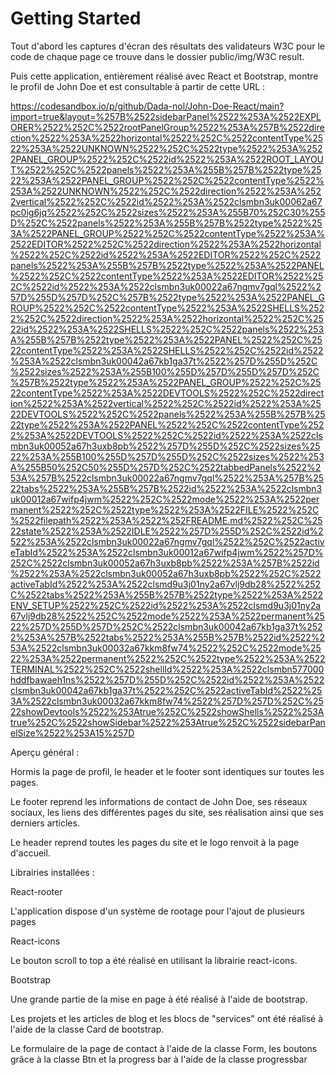 # Getting Started

Tout d'abord les captures d'écran des résultats des validateurs W3C pour le code de chaque page ce trouve dans le dossier public/img/W3C result.

Puis cette application, entièrement réalisé avec React et Bootstrap, montre le profil de John Doe et est consultable à partir de cette URL :

https://codesandbox.io/p/github/Dada-nol/John-Doe-React/main?import=true&layout=%257B%2522sidebarPanel%2522%253A%2522EXPLORER%2522%252C%2522rootPanelGroup%2522%253A%257B%2522direction%2522%253A%2522horizontal%2522%252C%2522contentType%2522%253A%2522UNKNOWN%2522%252C%2522type%2522%253A%2522PANEL_GROUP%2522%252C%2522id%2522%253A%2522ROOT_LAYOUT%2522%252C%2522panels%2522%253A%255B%257B%2522type%2522%253A%2522PANEL_GROUP%2522%252C%2522contentType%2522%253A%2522UNKNOWN%2522%252C%2522direction%2522%253A%2522vertical%2522%252C%2522id%2522%253A%2522clsmbn3uk00062a67pc0ig6jq%2522%252C%2522sizes%2522%253A%255B70%252C30%255D%252C%2522panels%2522%253A%255B%257B%2522type%2522%253A%2522PANEL_GROUP%2522%252C%2522contentType%2522%253A%2522EDITOR%2522%252C%2522direction%2522%253A%2522horizontal%2522%252C%2522id%2522%253A%2522EDITOR%2522%252C%2522panels%2522%253A%255B%257B%2522type%2522%253A%2522PANEL%2522%252C%2522contentType%2522%253A%2522EDITOR%2522%252C%2522id%2522%253A%2522clsmbn3uk00022a67ngmv7gql%2522%257D%255D%257D%252C%257B%2522type%2522%253A%2522PANEL_GROUP%2522%252C%2522contentType%2522%253A%2522SHELLS%2522%252C%2522direction%2522%253A%2522horizontal%2522%252C%2522id%2522%253A%2522SHELLS%2522%252C%2522panels%2522%253A%255B%257B%2522type%2522%253A%2522PANEL%2522%252C%2522contentType%2522%253A%2522SHELLS%2522%252C%2522id%2522%253A%2522clsmbn3uk00042a67kb1ga37t%2522%257D%255D%252C%2522sizes%2522%253A%255B100%255D%257D%255D%257D%252C%257B%2522type%2522%253A%2522PANEL_GROUP%2522%252C%2522contentType%2522%253A%2522DEVTOOLS%2522%252C%2522direction%2522%253A%2522vertical%2522%252C%2522id%2522%253A%2522DEVTOOLS%2522%252C%2522panels%2522%253A%255B%257B%2522type%2522%253A%2522PANEL%2522%252C%2522contentType%2522%253A%2522DEVTOOLS%2522%252C%2522id%2522%253A%2522clsmbn3uk00052a67h3uxb8pb%2522%257D%255D%252C%2522sizes%2522%253A%255B100%255D%257D%255D%252C%2522sizes%2522%253A%255B50%252C50%255D%257D%252C%2522tabbedPanels%2522%253A%257B%2522clsmbn3uk00022a67ngmv7gql%2522%253A%257B%2522tabs%2522%253A%255B%257B%2522id%2522%253A%2522clsmbn3uk00012a67wifp4jwm%2522%252C%2522mode%2522%253A%2522permanent%2522%252C%2522type%2522%253A%2522FILE%2522%252C%2522filepath%2522%253A%2522%252FREADME.md%2522%252C%2522state%2522%253A%2522IDLE%2522%257D%255D%252C%2522id%2522%253A%2522clsmbn3uk00022a67ngmv7gql%2522%252C%2522activeTabId%2522%253A%2522clsmbn3uk00012a67wifp4jwm%2522%257D%252C%2522clsmbn3uk00052a67h3uxb8pb%2522%253A%257B%2522id%2522%253A%2522clsmbn3uk00052a67h3uxb8pb%2522%252C%2522activeTabId%2522%253A%2522clsmd9u3j01ny2a67vlj9db28%2522%252C%2522tabs%2522%253A%255B%257B%2522type%2522%253A%2522ENV_SETUP%2522%252C%2522id%2522%253A%2522clsmd9u3j01ny2a67vlj9db28%2522%252C%2522mode%2522%253A%2522permanent%2522%257D%255D%257D%252C%2522clsmbn3uk00042a67kb1ga37t%2522%253A%257B%2522tabs%2522%253A%255B%257B%2522id%2522%253A%2522clsmbn3uk00032a67kkm8fw74%2522%252C%2522mode%2522%253A%2522permanent%2522%252C%2522type%2522%253A%2522TERMINAL%2522%252C%2522shellId%2522%253A%2522clsmbn577000hddfbawaeh1ns%2522%257D%255D%252C%2522id%2522%253A%2522clsmbn3uk00042a67kb1ga37t%2522%252C%2522activeTabId%2522%253A%2522clsmbn3uk00032a67kkm8fw74%2522%257D%257D%252C%2522showDevtools%2522%253Atrue%252C%2522showShells%2522%253Atrue%252C%2522showSidebar%2522%253Atrue%252C%2522sidebarPanelSize%2522%253A15%257D

Aperçu général :

Hormis la page de profil, le header et le footer sont identiques sur toutes les pages.

Le footer reprend les informations de contact de John Doe, ses réseaux sociaux, les liens des différentes pages du site, ses réalisation ainsi que ses derniers articles.

Le header reprend toutes les pages du site et le logo renvoit à la page d'accueil.

Librairies installées :

React-rooter

L'application dispose d'un système de rootage pour l'ajout de plusieurs pages

React-icons

Le bouton scroll to top a été réalisé en utilisant la librairie react-icons.

Bootstrap

Une grande partie de la mise en page à été réalisé à l'aide de bootstrap.

Les projets et les articles de blog et les blocs de "services" ont été réalisé à l'aide de la classe Card de bootstrap.

Le formulaire de la page de contact à l'aide de la classe Form, les boutons grâce à la classe Btn et la progress bar à l'aide de la classe progressbar
